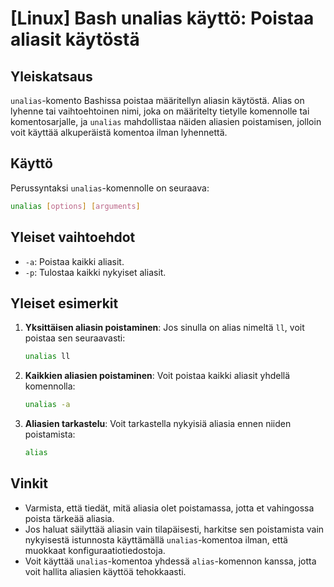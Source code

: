 # [Linux] Bash unalias käyttö: Poistaa aliasit käytöstä

## Yleiskatsaus
`unalias`-komento Bashissa poistaa määritellyn aliasin käytöstä. Alias on lyhenne tai vaihtoehtoinen nimi, joka on määritelty tietylle komennolle tai komentosarjalle, ja `unalias` mahdollistaa näiden aliasien poistamisen, jolloin voit käyttää alkuperäistä komentoa ilman lyhennettä.

## Käyttö
Perussyntaksi `unalias`-komennolle on seuraava:

```bash
unalias [options] [arguments]
```

## Yleiset vaihtoehdot
- `-a`: Poistaa kaikki aliasit.
- `-p`: Tulostaa kaikki nykyiset aliasit.

## Yleiset esimerkit
1. **Yksittäisen aliasin poistaminen**:
   Jos sinulla on alias nimeltä `ll`, voit poistaa sen seuraavasti:
   ```bash
   unalias ll
   ```

2. **Kaikkien aliasien poistaminen**:
   Voit poistaa kaikki aliasit yhdellä komennolla:
   ```bash
   unalias -a
   ```

3. **Aliasien tarkastelu**:
   Voit tarkastella nykyisiä aliasia ennen niiden poistamista:
   ```bash
   alias
   ```

## Vinkit
- Varmista, että tiedät, mitä aliasia olet poistamassa, jotta et vahingossa poista tärkeää aliasia.
- Jos haluat säilyttää aliasin vain tilapäisesti, harkitse sen poistamista vain nykyisestä istunnosta käyttämällä `unalias`-komentoa ilman, että muokkaat konfiguraatiotiedostoja.
- Voit käyttää `unalias`-komentoa yhdessä `alias`-komennon kanssa, jotta voit hallita aliasien käyttöä tehokkaasti.